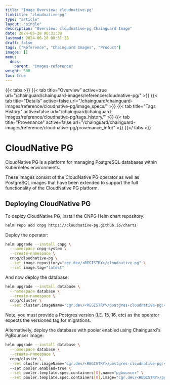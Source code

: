 ```yaml
---
title: "Image Overview: cloudnative-pg"
linktitle: "cloudnative-pg"
type: "article"
layout: "single"
description: "Overview: cloudnative-pg Chainguard Image"
date: 2024-06-28 00:31:38
lastmod: 2024-06-28 00:31:38
draft: false
tags: ["Reference", "Chainguard Images", "Product"]
images: []
menu: 
  docs: 
    parent: "images-reference"
weight: 500
toc: true
---
```


{{< tabs >}}
{{< tab title="Overview" active=true url="/chainguard/chainguard-images/reference/cloudnative-pg/" >}}
{{< tab title="Details" active=false url="/chainguard/chainguard-images/reference/cloudnative-pg/image_specs/" >}}
{{< tab title="Tags History" active=false url="/chainguard/chainguard-images/reference/cloudnative-pg/tags_history/" >}}
{{< tab title="Provenance" active=false url="/chainguard/chainguard-images/reference/cloudnative-pg/provenance_info/" >}}
{{</ tabs >}}

# CloudNative PG

CloudNative PG is a platform for managing PostgreSQL databases within Kubernetes environments.

These images consist of the CloudNative PG operator as well as PostgreSQL images that have been
extended to support the full functionality of the CloudNative PG platform.

## Deploying CloudNative PG

To deploy CloudNative PG, install the CNPG Helm chart repository:

```bash
helm repo add cnpg https://cloudnative-pg.github.io/charts
```

Deploy the operator:

```bash
helm upgrade --install cnpg \
  --namespace cnpg-system \
  --create-namespace \
  cnpg/cloudnative-pg \
  --set image.repository="cgr.dev/<REGISTRY>/cloudnative-pg" \
  --set image.tag="latest"
```

And now deploy the database:

```bash
helm upgrade --install database \
  --namespace database \
  --create-namespace \
  cnpg/cluster \
  --set cluster.imageName="cgr.dev/<REGISTRY>/postgres-cloudnative-pg:<POSTGRES VERSION>"
```

Note, you must provide a Postgres version (I.E. 15, 16, etc) as the operator expects the versioned
tag for migrations.

Alternatively, deploy the database with pooler enabled using Chainguard's PgBouncer image:

```bash
helm upgrade --install database \
  --namespace database \
  --create-namespace \
  cnpg/cluster \
  --set cluster.imageName="cgr.dev/<REGISTRY>/postgres-cloudnative-pg:<POSTGRES VERSION>"
  --set pooler.enabled=true \
  --set pooler.template.spec.containers[0].name="pgbouncer" \
  --set pooler.template.spec.containers[0].image="cgr.dev/<REGISTRY>/pgbouncer:latest"
```

